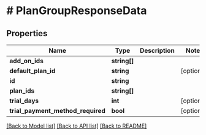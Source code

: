 # # PlanGroupResponseData

## Properties

Name | Type | Description | Notes
------------ | ------------- | ------------- | -------------
**add_on_ids** | **string[]** |  |
**default_plan_id** | **string** |  | [optional]
**id** | **string** |  |
**plan_ids** | **string[]** |  |
**trial_days** | **int** |  | [optional]
**trial_payment_method_required** | **bool** |  | [optional]

[[Back to Model list]](../../README.md#models) [[Back to API list]](../../README.md#endpoints) [[Back to README]](../../README.md)
